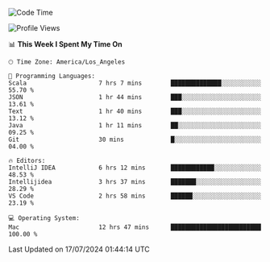 <!--START_SECTION:waka-->
![Code Time](http://img.shields.io/badge/Code%20Time-1%2C115%20hrs%2022%20mins-blue)

![Profile Views](http://img.shields.io/badge/Profile%20Views-0-blue)

📊 **This Week I Spent My Time On** 

```text
🕑︎ Time Zone: America/Los_Angeles

💬 Programming Languages: 
Scala                    7 hrs 7 mins        ██████████████░░░░░░░░░░░   55.70 % 
JSON                     1 hr 44 mins        ███░░░░░░░░░░░░░░░░░░░░░░   13.61 % 
Text                     1 hr 40 mins        ███░░░░░░░░░░░░░░░░░░░░░░   13.12 % 
Java                     1 hr 11 mins        ██░░░░░░░░░░░░░░░░░░░░░░░   09.25 % 
Git                      30 mins             █░░░░░░░░░░░░░░░░░░░░░░░░   04.00 % 

🔥 Editors: 
IntelliJ IDEA            6 hrs 12 mins       ████████████░░░░░░░░░░░░░   48.53 % 
Intellijidea             3 hrs 37 mins       ███████░░░░░░░░░░░░░░░░░░   28.29 % 
VS Code                  2 hrs 58 mins       ██████░░░░░░░░░░░░░░░░░░░   23.19 % 

💻 Operating System: 
Mac                      12 hrs 47 mins      █████████████████████████   100.00 % 
```


 Last Updated on 17/07/2024 01:44:14 UTC
<!--END_SECTION:waka-->
